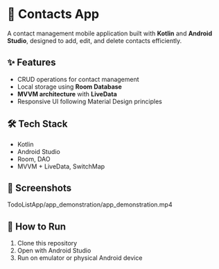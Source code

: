 # 📇 Contacts App

A contact management mobile application built with **Kotlin** and **Android Studio**, designed to add, edit, and delete contacts efficiently.

## ✨ Features
- CRUD operations for contact management  
- Local storage using **Room Database**  
- **MVVM architecture** with **LiveData**  
- Responsive UI following Material Design principles  

## 🛠️ Tech Stack
- Kotlin  
- Android Studio  
- Room, DAO  
- MVVM + LiveData, SwitchMap  

## 📸 Screenshots
TodoListApp/app_demonstration/app_demonstration.mp4

## 🚀 How to Run
1. Clone this repository  
2. Open with Android Studio  
3. Run on emulator or physical Android device  
